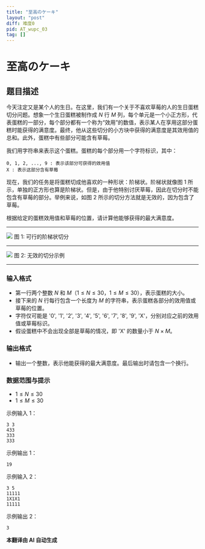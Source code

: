 ```yaml
---
title: "至高のケーキ"
layout: "post"
diff: 难度0
pid: AT_wupc_03
tag: []
---
```


# 至高のケーキ

## 题目描述

今天注定又是某个人的生日。在这里，我们有一个关于不喜欢草莓的人的生日蛋糕切分问题。想象一个生日蛋糕被制作成 $N$ 行 $M$ 列，每个单元是一个小正方形，代表蛋糕的一部分，每个部分都有一个称为“效用”的数值，表示某人在享用这部分蛋糕时能获得的满意度。最终，他从这些切分的小方块中获得的满意度是其效用值的总和。此外，蛋糕中有些部分可能含有草莓。

我们用字符串来表示这个蛋糕。蛋糕的每个部分用一个字符标识，其中：

```
0, 1, 2, ..., 9 : 表示该部分可获得的效用值
X : 表示这部分含有草莓
```

现在，我们的任务是将蛋糕切成他喜欢的一种形状：阶梯状。阶梯状就像图 1 所示，单独的正方形也算是阶梯状。但是，由于他特别讨厌草莓，因此在切分时不能包含有草莓的部分。举例来说，如图 2 所示的切分方法就是无效的，因为包含了草莓。

根据给定的蛋糕效用值和草莓的位置，请计算他能够获得的最大满意度。

---

![](https://cdn.luogu.com.cn/upload/vjudge_pic/AT_wupc_03/4607985162253674fee83b710f88b7c3f6764101.png) 图 1: 可行的阶梯状切分

---

![](https://cdn.luogu.com.cn/upload/vjudge_pic/AT_wupc_03/bf0214b878757b5f009cf48d0dfe46f1314e997c.png) 图 2: 无效的切分示例

---

### 输入格式

- 第一行两个整数 $N$ 和 $M$（$1 \le N \le 30$，$1 \le M \le 30$），表示蛋糕的大小。
- 接下来的 $N$ 行每行包含一个长度为 $M$ 的字符串，表示蛋糕各部分的效用值或草莓的位置。
- 字符仅可能是 '0', '1', '2', '3', '4', '5', '6', '7', '8', '9', 'X'，分别对应之前的效用值或草莓标识。
- 假设蛋糕中不会出现全部是草莓的情况，即 'X' 的数量小于 $N \times M$。

### 输出格式

- 输出一个整数，表示他能获得的最大满意度。最后输出时请包含一个换行。

### 数据范围与提示

- $1 \le N \le 30$
- $1 \le M \le 30$

示例输入 1：
```plaintext
3 3
433
333
333
```

示例输出 1：
```plaintext
19
```

示例输入 2：
```plaintext
3 5
11111
1X1X1
11111
```

示例输出 2：
```plaintext
3
```

 **本翻译由 AI 自动生成**

